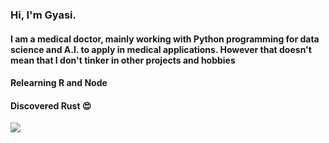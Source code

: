 
### Hi, I'm Gyasi. 
#### I am a medical doctor, mainly working with Python programming for data science and A.I. to apply in medical applications. However that doesn't mean that I don't tinker in other projects and hobbies
#### Relearning R and Node
#### Discovered Rust :heart_eyes:

<a href="https://wakatime.com"><img src="https://wakatime.com/share/@2e436bf8-ae76-4231-9a26-f43c18a1e56c/72e5b037-fe08-4a09-b9bf-851da9260b18.png" /></a>
<!--
**gyasis/gyasis** is a ✨ _special_ ✨ repository because its `README.md` (this file) appears on your GitHub profile.

Here are some ideas to get you started:

- 🔭 I’m currently working on ...
- 🌱 I’m currently learning ...
- 👯 I’m looking to collaborate on ...
- 🤔 I’m looking for help with ...
- 💬 Ask me about ...
- 📫 How to reach me: ...
- 😄 Pronouns: ...
- ⚡ Fun fact: ...
-->

